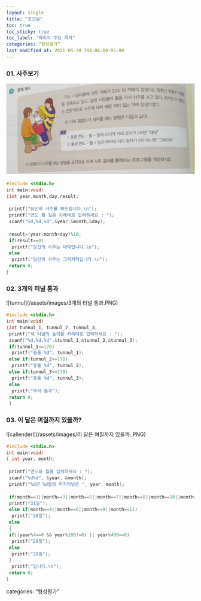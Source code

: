 ```yaml
---
layout: single
title: "조건문" 
toc: true
toc_sticky: true
toc_label: "페이지 주요 목차" 
categories: “형성평가”
last_modified_at: 2021-05-20 T08:06:00-05:00
--- 
```


### 01. 사주보기
![saju](/assets/images/사주보기.PNG)
~~~c
#include <stdio.h>
int main(void)
{int year,month,day,result;

 printf("당신의 사주를 봐드립니다.\n");
 printf("연도 월 일을 차례대로 입력하세요 : ");
 scanf("%d,%d,%d",&year,&month,&day);

 result=(year-month+day)%10;
 if(result==0)
  printf("당신의 사주는 대박입니다.\n");
 else
  printf("당신의 사주는 그럭저럭입니다.\n");
 return 0;
}
~~~

### 02. 3개의 터널 통과
![tunnul](/assets/images/3개의 터널 통과.PNG)
~~~c
#include <stdio.h>
int main(void)
{int tunnul_1, tunnul_2, tunnul_3;
 printf("세 터널의 높이를 차례대로 입력하세요 : ");
 scanf("%d,%d,%d",&tunnul_1,&tunnul_2,&tunnul_3);
 if(tunnul_1<=170)
  printf("충돌 %d", tunnul_1);
 else if(tunnul_2<=170)
  printf("충돌 %d", tunnul_2);
 else if(tunnul_3<=170)
  printf("충돌 %d", tunnul_3);
 else
  printf("무사 통과");
 return 0;
 }
 ~~~ 
 
### 03. 이 달은 며칠까지 있을까?
![callenderl](/assets/images/이 달은 며칠까지 있을까..PNG)
~~~c
#include <stdio.h>
int main(void)
{ int year, month;

 printf("연도와 월을 입력하세요 : ");
 scanf("%d%d", &year, &month);
 printf("%d년 %d월의 마지막날은 ", year, month);

 if(month==1||month==3||month==5||month==7||month==8||month==10||month==12)
 printf("31일");
 else if(month==4||month==6||month==9||month==11)
  printf("30일");
 else
 {
 if((year%4==0 && year%100!=0) || year%400==0)
  printf("29일");
 else
  printf("28일");
 }
  printf("입니다.\n");
 return 0;
}
~~~

categories: “형성평가”
